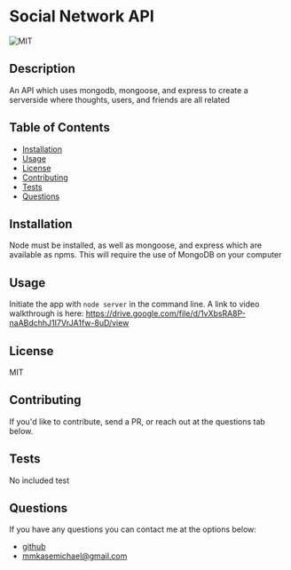 # Social Network API

![MIT](https://img.shields.io/badge/License-MIT-blue)

## Description

An API which uses mongodb, mongoose, and express to create a serverside where thoughts, users, and friends are all related

## Table of Contents

- [Installation](#installation)
- [Usage](#usage)
- [License](#license)
- [Contributing](#contributing)
- [Tests](#tests)
- [Questions](#questions)

## Installation

Node must be installed, as well as mongoose, and express which are available as npms. This will require the use of MongoDB on your computer

## Usage

Initiate the app with `node server` in the command line. A link to video walkthrough is here: https://drive.google.com/file/d/1vXbsRA8P-naABdchhJ1I7VrJA1fw-8uD/view

## License

MIT

## Contributing

If you'd like to contribute, send a PR, or reach out at the questions tab below.

## Tests

No included test

## Questions

If you have any questions you can contact me at the options below:

- [github](https://github.com/MaddyKM)
- [mmkasemichael@gmail.com](mailto:mmkasemichael@gmail.com)

